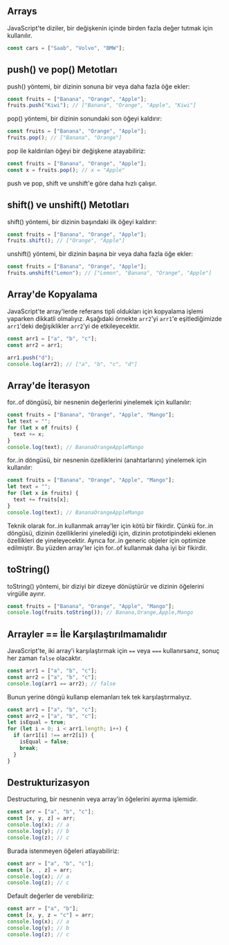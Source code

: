 ## Arrays

JavaScript'te diziler, bir değişkenin içinde birden fazla değer tutmak için kullanılır.

```js
const cars = ["Saab", "Volvo", "BMW"];
```

## push() ve pop() Metotları

push() yöntemi, bir dizinin sonuna bir veya daha fazla öğe ekler:

```js
const fruits = ["Banana", "Orange", "Apple"];
fruits.push("Kiwi"); // ["Banana", "Orange", "Apple", "Kiwi"]
```

pop() yöntemi, bir dizinin sonundaki son öğeyi kaldırır:

```js
const fruits = ["Banana", "Orange", "Apple"];
fruits.pop(); // ["Banana", "Orange"]
```

pop ile kaldırılan öğeyi bir değişkene atayabiliriz:

```js
const fruits = ["Banana", "Orange", "Apple"];
const x = fruits.pop(); // x = "Apple"
```

push ve pop, shift ve unshift'e göre daha hızlı çalışır.

## shift() ve unshift() Metotları

shift() yöntemi, bir dizinin başındaki ilk öğeyi kaldırır:

```js
const fruits = ["Banana", "Orange", "Apple"];
fruits.shift(); // ["Orange", "Apple"]
```

unshift() yöntemi, bir dizinin başına bir veya daha fazla öğe ekler:

```js
const fruits = ["Banana", "Orange", "Apple"];
fruits.unshift("Lemon"); // ["Lemon", "Banana", "Orange", "Apple"]
```

## Array'de Kopyalama

JavaScript'te array'lerde referans tipli oldukları için kopyalama işlemi yaparken dikkatli olmalıyız. Aşağıdaki örnekte `arr2`'yi `arr1`'e eşitlediğimizde `arr1`'deki değişiklikler `arr2`'yi de etkileyecektir.

```js
const arr1 = ["a", "b", "c"];
const arr2 = arr1;

arr1.push("d");
console.log(arr2); // ["a", "b", "c", "d"]
```

## Array'de İterasyon

for..of döngüsü, bir nesnenin değerlerini yinelemek için kullanılır:

```js
const fruits = ["Banana", "Orange", "Apple", "Mango"];
let text = "";
for (let x of fruits) {
  text += x;
}
console.log(text); // BananaOrangeAppleMango
```


for..in döngüsü, bir nesnenin özelliklerini (anahtarlarını) yinelemek için kullanılır:

```js
const fruits = ["Banana", "Orange", "Apple", "Mango"];
let text = "";
for (let x in fruits) {
  text += fruits[x];
}
console.log(text); // BananaOrangeAppleMango
```

Teknik olarak for..in kullanmak array'ler için kötü bir fikirdir. Çünkü for..in döngüsü, dizinin özelliklerini yinelediği için, dizinin prototipindeki eklenen özellikleri de yineleyecektir. Ayrıca for..in generic objeler için optimize edilmiştir. Bu yüzden array'ler için for..of kullanmak daha iyi bir fikirdir.


## toString()

toString() yöntemi, bir diziyi bir dizeye dönüştürür ve dizinin öğelerini virgülle ayırır.

```js
const fruits = ["Banana", "Orange", "Apple", "Mango"];
console.log(fruits.toString()); // Banana,Orange,Apple,Mango
```

## Arrayler == İle Karşılaştırılmamalıdır

JavaScript'te, iki array'i karşılaştırmak için `==` veya `===` kullanırsanız, sonuç her zaman `false` olacaktır.

```js
const arr1 = ["a", "b", "c"];
const arr2 = ["a", "b", "c"];
console.log(arr1 == arr2); // false
```

Bunun yerine döngü kullanıp elemanları tek tek karşılaştırmalıyız.

```js
const arr1 = ["a", "b", "c"];
const arr2 = ["a", "b", "c"];
let isEqual = true;
for (let i = 0; i < arr1.length; i++) {
  if (arr1[i] !== arr2[i]) {
    isEqual = false;
    break;
  }
}
```
## Destrukturizasyon

Destructuring, bir nesnenin veya array'in öğelerini ayırma işlemidir.

```js
const arr = ["a", "b", "c"];
const [x, y, z] = arr;
console.log(x); // a
console.log(y); // b
console.log(z); // c
```

Burada istenmeyen öğeleri atlayabiliriz:

```js
const arr = ["a", "b", "c"];
const [x, , z] = arr;
console.log(x); // a
console.log(z); // c
```

Default değerler de verebiliriz:

```js
const arr = ["a", "b"];
const [x, y, z = "c"] = arr;
console.log(x); // a
console.log(y); // b
console.log(z); // c
```



